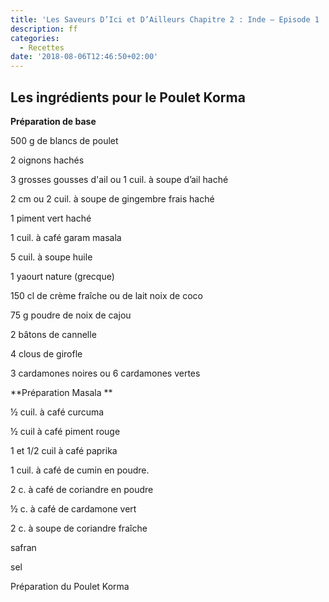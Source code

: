```yaml
---
title: 'Les Saveurs D’Ici et D’Ailleurs Chapitre 2 : Inde – Episode 1 : Riz au cumin'
description: ff
categories:
  - Recettes
date: '2018-08-06T12:46:50+02:00'
---
```

## Les ingrédients pour le Poulet Korma



**Préparation de base**

500 g de blancs de poulet

2  oignons hachés

3 grosses gousses d'ail ou 1 cuil. à soupe d’ail haché

2 cm ou 2 cuil. à soupe de gingembre frais haché

1 piment  vert haché

1 cuil. à café garam masala

5 cuil. à soupe huile

1 yaourt nature (grecque)

150 cl de crème fraîche ou de lait noix de coco

75 g poudre de noix de cajou

2 bâtons de cannelle

4 clous de girofle

3 cardamones noires ou 6 cardamones vertes



**Préparation Masala**

½ cuil. à café curcuma

½ cuil à café piment rouge

 1 et 1/2  cuil à café paprika

1 cuil.  à café de cumin en poudre.

2 c. à café de coriandre en poudre

½ c. à café de cardamone vert



2 c. à soupe de coriandre fraîche

safran 

sel





Préparation du Poulet Korma
